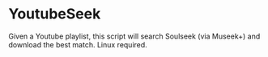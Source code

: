 # YoutubeSeek
Given a Youtube playlist, this script will search Soulseek (via Museek+) and download the best match. Linux required.
